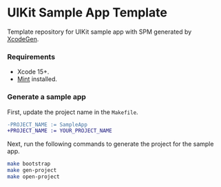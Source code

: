 # UIKit Sample App Template
Template repository for UIKit sample app with SPM generated by [XcodeGen](https://github.com/yonaskolb/XcodeGen).

### Requirements
- Xcode 15+.
- [Mint](https://github.com/yonaskolb/Mint#installing) installed.

### Generate a sample app

First, update the project name in the `Makefile`.

```diff
-PROJECT_NAME := SampleApp
+PROJECT_NAME := YOUR_PROJECT_NAME
```

Next, run the following commands to generate the project for the sample app.

```bash
make bootstrap
make gen-project
make open-project
```